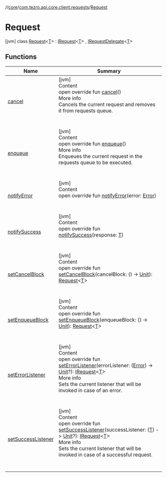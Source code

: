 //[core](../../../index.md)/[com.tezro.api.core.client.requests](../index.md)/[Request](index.md)



# Request  
 [jvm] class [Request](index.md)<[T](index.md)> : [IRequest](../-i-request/index.md)<[T](index.md)> , [IRequestDelegate](../-i-request-delegate/index.md)<[T](index.md)>    


## Functions  
  
|  Name |  Summary | 
|---|---|
| <a name="com.tezro.api.core.client.requests/Request/cancel/#/PointingToDeclaration/"></a>[cancel](cancel.md)| <a name="com.tezro.api.core.client.requests/Request/cancel/#/PointingToDeclaration/"></a>[jvm]  <br>Content  <br>open override fun [cancel](cancel.md)()  <br>More info  <br>Cancels the current request and removes it from requests queue.  <br><br><br>|
| <a name="com.tezro.api.core.client.requests/Request/enqueue/#/PointingToDeclaration/"></a>[enqueue](enqueue.md)| <a name="com.tezro.api.core.client.requests/Request/enqueue/#/PointingToDeclaration/"></a>[jvm]  <br>Content  <br>open override fun [enqueue](enqueue.md)()  <br>More info  <br>Enqueues the current request in the requests queue to be executed.  <br><br><br>|
| <a name="com.tezro.api.core.client.requests/Request/notifyError/#com.tezro.api.core.client.responses.Error/PointingToDeclaration/"></a>[notifyError](notify-error.md)| <a name="com.tezro.api.core.client.requests/Request/notifyError/#com.tezro.api.core.client.responses.Error/PointingToDeclaration/"></a>[jvm]  <br>Content  <br>open override fun [notifyError](notify-error.md)(error: [Error](../../com.tezro.api.core.client.responses/-error/index.md))  <br><br><br>|
| <a name="com.tezro.api.core.client.requests/Request/notifySuccess/#TypeParam(bounds=[kotlin.Any?])/PointingToDeclaration/"></a>[notifySuccess](notify-success.md)| <a name="com.tezro.api.core.client.requests/Request/notifySuccess/#TypeParam(bounds=[kotlin.Any?])/PointingToDeclaration/"></a>[jvm]  <br>Content  <br>open override fun [notifySuccess](notify-success.md)(response: [T](index.md))  <br><br><br>|
| <a name="com.tezro.api.core.client.requests/Request/setCancelBlock/#kotlin.Function0[kotlin.Unit]/PointingToDeclaration/"></a>[setCancelBlock](set-cancel-block.md)| <a name="com.tezro.api.core.client.requests/Request/setCancelBlock/#kotlin.Function0[kotlin.Unit]/PointingToDeclaration/"></a>[jvm]  <br>Content  <br>open override fun [setCancelBlock](set-cancel-block.md)(cancelBlock: () -> [Unit](https://kotlinlang.org/api/latest/jvm/stdlib/kotlin/-unit/index.html)): [Request](index.md)<[T](index.md)>  <br><br><br>|
| <a name="com.tezro.api.core.client.requests/Request/setEnqueueBlock/#kotlin.Function0[kotlin.Unit]/PointingToDeclaration/"></a>[setEnqueueBlock](set-enqueue-block.md)| <a name="com.tezro.api.core.client.requests/Request/setEnqueueBlock/#kotlin.Function0[kotlin.Unit]/PointingToDeclaration/"></a>[jvm]  <br>Content  <br>open override fun [setEnqueueBlock](set-enqueue-block.md)(enqueueBlock: () -> [Unit](https://kotlinlang.org/api/latest/jvm/stdlib/kotlin/-unit/index.html)): [Request](index.md)<[T](index.md)>  <br><br><br>|
| <a name="com.tezro.api.core.client.requests/Request/setErrorListener/#kotlin.Function1[com.tezro.api.core.client.responses.Error,kotlin.Unit]?/PointingToDeclaration/"></a>[setErrorListener](set-error-listener.md)| <a name="com.tezro.api.core.client.requests/Request/setErrorListener/#kotlin.Function1[com.tezro.api.core.client.responses.Error,kotlin.Unit]?/PointingToDeclaration/"></a>[jvm]  <br>Content  <br>open override fun [setErrorListener](set-error-listener.md)(errorListener: ([Error](../../com.tezro.api.core.client.responses/-error/index.md)) -> [Unit](https://kotlinlang.org/api/latest/jvm/stdlib/kotlin/-unit/index.html)?): [IRequest](../-i-request/index.md)<[T](index.md)>  <br>More info  <br>Sets the current listener that will be invoked in case of an error.  <br><br><br>|
| <a name="com.tezro.api.core.client.requests/Request/setSuccessListener/#kotlin.Function1[TypeParam(bounds=[kotlin.Any?]),kotlin.Unit]?/PointingToDeclaration/"></a>[setSuccessListener](set-success-listener.md)| <a name="com.tezro.api.core.client.requests/Request/setSuccessListener/#kotlin.Function1[TypeParam(bounds=[kotlin.Any?]),kotlin.Unit]?/PointingToDeclaration/"></a>[jvm]  <br>Content  <br>open override fun [setSuccessListener](set-success-listener.md)(successListener: ([T](index.md)) -> [Unit](https://kotlinlang.org/api/latest/jvm/stdlib/kotlin/-unit/index.html)?): [IRequest](../-i-request/index.md)<[T](index.md)>  <br>More info  <br>Sets the current listener that will be invoked in case of a successful request.  <br><br><br>|

